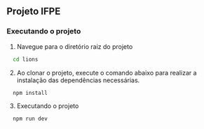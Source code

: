 ## Projeto IFPE

### Executando o projeto

1. Navegue para o diretório raiz do projeto

```bash
  cd lions
```

2. Ao clonar o projeto, execute o comando abaixo para realizar a instalação das dependências necessárias.

```bash
  npm install
```

3. Executando o projeto

```bash
  npm run dev
```
